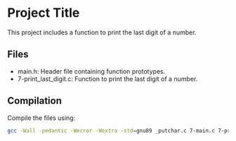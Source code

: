 # Project Title

This project includes a function to print the last digit of a number.

## Files
- main.h: Header file containing function prototypes.
- 7-print_last_digit.c: Function to print the last digit of a number.

## Compilation
Compile the files using:
```sh
gcc -Wall -pedantic -Werror -Wextra -std=gnu89 _putchar.c 7-main.c 7-print_last_digit.c -o 7-last_digit
